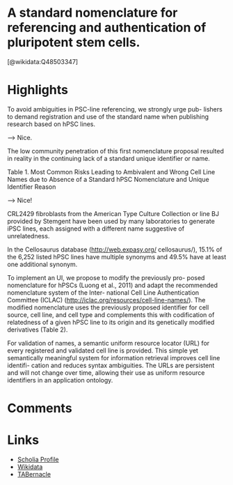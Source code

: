 
A standard nomenclature for referencing and authentication of pluripotent stem cells.
=====================================================================================
  
  [@wikidata:Q48503347]  

# Highlights

To avoid ambiguities in PSC-line referencing, we strongly urge pub- lishers to demand registration and use of the standard name when publishing research based on hPSC lines.

--> Nice.

The low community penetration of this first nomenclature proposal resulted in reality in the continuing lack of a standard unique identifier or name.

Table 1. Most Common Risks Leading to Ambivalent and Wrong Cell Line Names due to Absence of a Standard hPSC Nomenclature and Unique Identifier Reason

--> Nice!

CRL2429 fibroblasts from the American Type Culture Collection or line BJ provided by Stemgent have been used by many laboratories to generate iPSC lines, each assigned with a different name suggestive of unrelatedness.

In the Cellosaurus database (http://web.expasy.org/ cellosaurus/), 15.1% of the 6,252 listed hPSC lines have multiple synonyms and 49.5% have at least one additional synonym.

To implement an UI, we propose to modify the previously pro- posed nomenclature for hPSCs (Luong et al., 2011) and adapt the recommended nomenclature system of the Inter- national Cell Line Authentication Committee (ICLAC) (http://iclac.org/resources/cell-line-names/). The modified nomenclature uses the previously proposed identifier for cell source, cell line, and cell type and complements this with codification of relatedness of a given hPSC line to its origin and its genetically modified derivatives (Table 2).

For validation of names, a semantic uniform resource locator (URL) for every registered and validated cell line is provided. This simple yet semantically meaningful system for information retrieval improves cell line identifi- cation and reduces syntax ambiguities. The URLs are persistent and will not change over time, allowing their use as uniform resource identifiers in an application ontology.


# Comments

# Links
  
 * [Scholia Profile](https://scholia.toolforge.org/work/Q48503347)  
 * [Wikidata](https://www.wikidata.org/wiki/Q48503347)  
 * [TABernacle](https://tabernacle.toolforge.org/?#/tab/manual/Q48503347/P921%3BP4510)  
